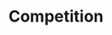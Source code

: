 ---
layout: competition
id: competition
nav: true
nav-order: 5

title: Competition
long-title: Win a luxurious winter staycation at the gorgeous Bovey Castle
intro: Take the family for two nights in the grounds of the Bovey Castle Estate, keeping the cold at bay in one of the five-star private lodges that dot the beautiful grounds. The lodge is every bit as breathtaking as the views, typical of the wild Dartmoor countryside that surrounds Bovey. To complete your winter escape, wrap up with a £500 spend at FatFace, plus a host of incredible outdoor activities.
enter-cta: Enter Now

features:

  - id: hotel
    title: The Stay
    description: Bovey Castle is a regal estate packed with classic charm. In the woodland and landscaped grounds, your five-star lodge offers sumptuous luxury, with a roaring fire to fend off the chill. You and your family will enjoy a deer park tour, an archery session, and a delicious night in the Smith’s Brasserie.

  - id: voucher
    title: The Look
    description: Layer up for your winter getaway with FatFace. With a range of cold-weather staples to fill your suitcase with, enjoy your £500 spend with FatFace and get the winter look for your opulent getaway.

competition-form:
  id: comp
  post-url: "#getFormUrl"
  expiry-date: 2050-01-01
  fields:
    - id: name
      type: text
      label: Name
      required: true
    - id: email
      type: email
      label: Email
      required: true
    - id: qualify
      type: radio
      label: Are you a UK resident and over the age of 18?
      required: true
      options:
        - id: qualify-true
          label: 'Yes'
          value: 'yes'
        - id: qualify-false
          label: 'No'
          value: 'no'
          invalid: true
    - id: opt-in
      type: radio
      label: Would you like to receive emails with exclusive offers and early sale access from FatFace? (you can unsubscribe at any time)
      required: true
      options:
        - id: opt-in-true
          label: 'Yes'
          value: 'yes'
        - id: opt-in-false
          label: 'No'
          value: 'no'
    - id: storytime
      type: text-long
      label: Tell us about your favourite travel experience
      required: true
    - id: eggs
      type: select
      label: What is your favourite continent?
      required: true
      options:
        - label: Africa
          value: africa
        - label: Antarctica
          value: antarctica
        - label: Asia
          value: asia
        - label: Europe
          value: europe
        - label: North America
          value: north-america
        - label: Oceania
          value: oceania
        - label: South America
          value: south-america
    - id: contact
      type: checkbox
      label: Do you have a preference on how we should contact you?
      required: true
      options:
        - id: contact-email
          label: Email
          value: email
        - id: contact-post
          label: Post
          value: post
        - id: contact-phone
          label: Phone
          value: phone
    - id: week
      type: select
      label: What is your favourite day of the week?
      options:
        - label: Monday
          value: mon
        - label: Tuesday
          value: tue
        - label: Wednesday
          value: wed
        - label: Thursday
          value: thur
        - label: Friday
          value: fri
        - label: Saturday
          value: sat
        - label: Sunday
          value: sun
  submit: Submit Entry
  terms: >
    By submitting your entry, you agree to the <a href="#" class="js-open-modal link--underlined" data-open-modal="competition-terms">terms and conditions</a> of this competition
---